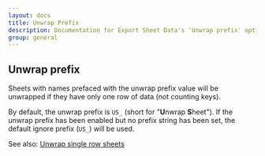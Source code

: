 ```yaml
---
layout: docs
title: Unwrap Prefix
description: Documentation for Export Sheet Data's 'Unwrap prefix' option.
group: general
---
```


Unwrap prefix
-------------
Sheets with names prefaced with the unwrap prefix value will be unwrapped if they have only one row of data (not counting keys).

By default, the unwrap prefix is `US_` (short for "**U**nwrap **S**heet"). If the unwrap prefix has been enabled but no prefix string has been set, the default ignore prefix (`US_`) will be used.

See also: [Unwrap single row sheets](general/unwrapsinglerowsheets.md)
